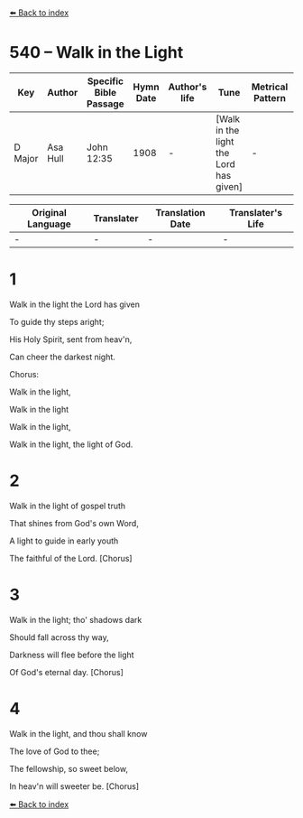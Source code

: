 [⬅️ Back to index](../README.md)

# 540 – Walk in the Light

Key | Author   | Specific Bible Passage     |Hymn Date |Author's life |Tune |Metrical Pattern   |Composer/Source
-- | --------- | ---------------------------|----------|--------------|-----|-------------------|-------------  
D Major |Asa Hull |John 12:35 |1908 |- |[Walk in the light the Lord has given] |- |Geo. C. Hugg

Original Language | Translater | Translation Date   | Translater's Life  
----------------- | --------- | --------------------|-------------     
\- |- |- |-




# 1

Walk in the light the Lord has given

To guide thy steps aright;

His Holy Spirit, sent from heav'n,

Can cheer the darkest night.



Chorus:

Walk in the light,

Walk in the light

Walk in the light,

Walk in the light, the light of God.



# 2

Walk in the light of gospel truth

That shines from God's own Word,

A light to guide in early youth

The faithful of the Lord.  [Chorus]



# 3

Walk in the light; tho' shadows dark

Should fall across thy way,

Darkness will flee before the light

Of God's eternal day.  [Chorus]



# 4

Walk in the light, and thou shall know

The love of God to thee;

The fellowship, so sweet below,

In heav'n will sweeter be.  [Chorus]

[⬅️ Back to index](../README.md)
